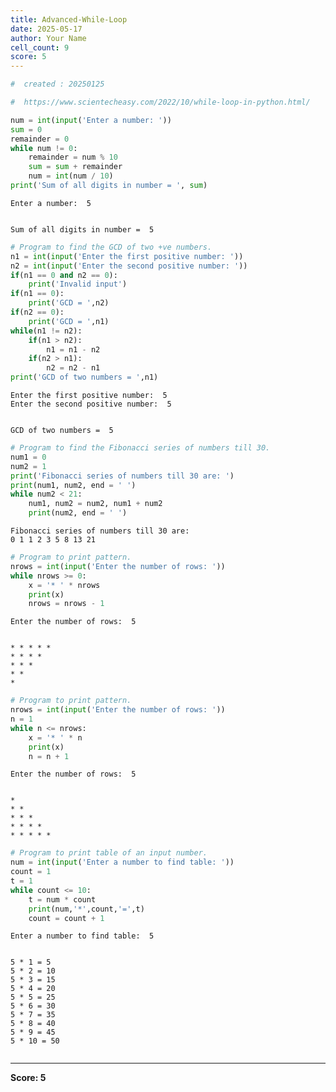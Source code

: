 ```yaml
---
title: Advanced-While-Loop
date: 2025-05-17
author: Your Name
cell_count: 9
score: 5
---
```


```python
#  created : 20250125
```


```python
#  https://www.scientecheasy.com/2022/10/while-loop-in-python.html/
```


```python
num = int(input('Enter a number: '))
sum = 0
remainder = 0
while num != 0:
    remainder = num % 10
    sum = sum + remainder
    num = int(num / 10)
print('Sum of all digits in number = ', sum)
```

    Enter a number:  5


    Sum of all digits in number =  5



```python
# Program to find the GCD of two +ve numbers.
n1 = int(input('Enter the first positive number: '))
n2 = int(input('Enter the second positive number: '))
if(n1 == 0 and n2 == 0):
    print('Invalid input')
if(n1 == 0):
    print('GCD = ',n2)
if(n2 == 0):
    print('GCD = ',n1)
while(n1 != n2):
    if(n1 > n2):
        n1 = n1 - n2
    if(n2 > n1):
        n2 = n2 - n1
print('GCD of two numbers = ',n1)
```

    Enter the first positive number:  5
    Enter the second positive number:  5


    GCD of two numbers =  5



```python
# Program to find the Fibonacci series of numbers till 30.
num1 = 0
num2 = 1
print('Fibonacci series of numbers till 30 are: ')
print(num1, num2, end = ' ')
while num2 < 21:
    num1, num2 = num2, num1 + num2
    print(num2, end = ' ')
```

    Fibonacci series of numbers till 30 are: 
    0 1 1 2 3 5 8 13 21 


```python
# Program to print pattern.
nrows = int(input('Enter the number of rows: '))
while nrows >= 0:
    x = '* ' * nrows
    print(x)
    nrows = nrows - 1
```

    Enter the number of rows:  5


    * * * * * 
    * * * * 
    * * * 
    * * 
    * 
    



```python
# Program to print pattern.
nrows = int(input('Enter the number of rows: '))
n = 1
while n <= nrows:
    x = '* ' * n
    print(x)
    n = n + 1
```

    Enter the number of rows:  5


    * 
    * * 
    * * * 
    * * * * 
    * * * * * 



```python
# Program to print table of an input number.
num = int(input('Enter a number to find table: '))
count = 1
t = 1
while count <= 10:
    t = num * count
    print(num,'*',count,'=',t)
    count = count + 1
```

    Enter a number to find table:  5


    5 * 1 = 5
    5 * 2 = 10
    5 * 3 = 15
    5 * 4 = 20
    5 * 5 = 25
    5 * 6 = 30
    5 * 7 = 35
    5 * 8 = 40
    5 * 9 = 45
    5 * 10 = 50



```python

```


---
**Score: 5**